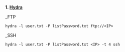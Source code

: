 **1. [Hydra](https://www.kali.org/tools/hydra/)**   

_FTP
```
hydra -l user.txt -P listPassword.txt ftp://<IP>
```
_SSH
```
hydra -l user.txt -P listPassword.txt <IP> -t 4 ssh
```
